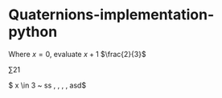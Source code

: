 # Quaternions-implementation-python
 
Where $x = 0$, evaluate $x + 1$
$\frac{2}{3}$

$\sum{2}{1}$

$ x \in 3 ~ ss \, \, \, \, asd$
